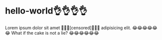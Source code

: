 # hello-world👌👌👌👌
Lorem ipsum dolor sit amet 🤡🤡🤡[censored]🤡🤡🤡 adipisicing elit.
😂😂😂😂😂😂
What if the cake is not a lie?
😂😂😂😂😂😂
